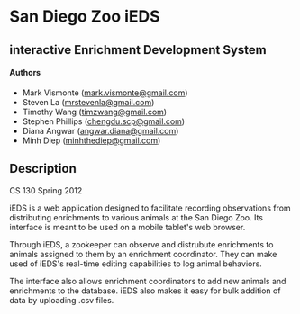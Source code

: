 # San Diego Zoo iEDS
## interactive Enrichment Development System

#### Authors
* Mark Vismonte (mark.vismonte@gmail.com)
* Steven La (mrstevenla@gmail.com)
* Timothy Wang (timzwang@gmail.com)
* Stephen Phillips (chengdu.scp@gmail.com)
* Diana Angwar (angwar.diana@gmail.com)
* Minh Diep (minhthediep@gmail.com)

## Description
CS 130 Spring 2012

iEDS is a web application designed to facilitate recording observations from distributing enrichments to various animals at the San Diego Zoo.  Its interface is meant to be used on a mobile tablet's web browser.

Through iEDS, a zookeeper can observe and distrubute enrichments to animals assigned to them by an enrichment coordinator.  They can make used of iEDS's real-time editing capabilities to log animal behaviors.

The interface also allows enrichment coordinators to add new animals and enrichments to the database.  iEDS also makes it easy for bulk addition of data by uploading .csv files.
